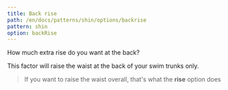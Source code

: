 ```yaml
---
title: Back rise
path: /en/docs/patterns/shin/options/backrise
pattern: shin
option: backRise
---
```


How much extra rise do you want at the back?

This factor will raise the waist at the back of your swim trunks only.

> If you want to raise the waist overall, that's what the **rise** option does
